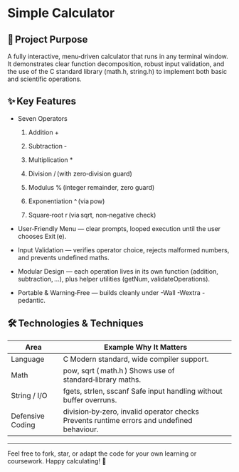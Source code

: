 # Simple Calculator
## 📌 Project Purpose
A fully interactive, menu‑driven calculator that runs in any terminal window.
It demonstrates clear function decomposition, robust input validation, and the use of the C standard library (math.h, string.h) to implement both basic and scientific operations.

## ✨ Key Features
- Seven Operators

    1. Addition +

    1. Subtraction ‑

    1. Multiplication *

    1. Division / (with zero‑division guard)

    1. Modulus % (integer remainder, zero guard)

    1. Exponentiation ^ (via pow)

    1. Square‑root r (via sqrt, non‑negative check)

- User‑Friendly Menu — clear prompts, looped execution until the user chooses Exit (e).

- Input Validation — verifies operator choice, rejects malformed numbers, and prevents undefined maths.

- Modular Design — each operation lives in its own function (addition, subtraction, …), plus helper utilities (getNum, validateOperations).

- Portable & Warning‑Free — builds cleanly under -Wall -Wextra -pedantic.

## 🛠️ Technologies & Techniques
|Area	          |Example	Why It Matters                                      |
|-----------------|-------------------------------------------------------------|
|Language	      |C	Modern standard, wide compiler support.                 |
|Math	          |pow, sqrt ( math.h )	Shows use of standard‑library maths.    |
|String / I/O     |	fgets, strlen, sscanf	Safe input handling without buffer overruns.                                                                       |
|Defensive Coding |	division‑by‑zero, invalid operator checks	Prevents runtime errors and undefined behaviour.    

<hr/>

Feel free to fork, star, or adapt the code for your own learning or coursework. Happy calculating! 🎉                                             
